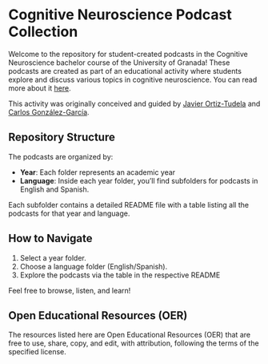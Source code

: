 # Cognitive Neuroscience Podcast Collection

Welcome to the repository for student-created podcasts in the Cognitive Neuroscience bachelor course of the University of Granada! These podcasts are created as part of an educational activity where students explore and discuss various topics in cognitive neuroscience. You can read more about it [here](https://ortiztudela.github.io/ortiztudela/teaching/ncc-2425_book/index.html).

This activity was originally conceived and guided by [Javier Ortiz-Tudela](https://ortiztudela.github.io/ortiztudela/) and [Carlos González-García](https://gonzalezgarcia.github.io/).

## Repository Structure

The podcasts are organized by:

- **Year**: Each folder represents an academic year
- **Language**: Inside each year folder, you’ll find subfolders for podcasts in English and Spanish.

Each subfolder contains a detailed README file with a table listing all the podcasts for that year and language.

## How to Navigate

1. Select a year folder.
2. Choose a language folder (English/Spanish).
3. Explore the podcasts via the table in the respective README

Feel free to browse, listen, and learn!


## Open Educational Resources (OER)
The resources listed here are Open Educational Resources (OER) that are free to use, share, copy, and edit, with attribution, following the terms of the specified license.
